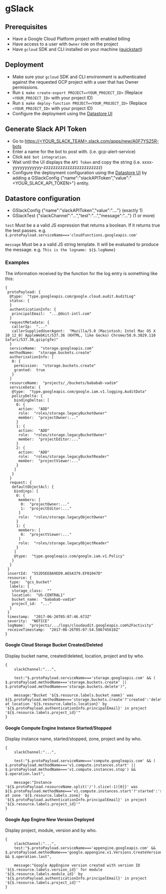 # gSlack

## Prerequisites
- Have a Google Cloud Platform project with enabled billing
- Have access to a user with `Owner` role on the project
- Have `gcloud` SDK and CLI installed on your machine ([quickstart](https://cloud.google.com/sdk/docs/quickstarts))

## Deployment
- Make sure your `gcloud` SDK and CLI environment is authenticated against the requested GCP project with a user that has Owner permissions.
- Run `$ make create-export PROJECT=<YOUR_PROJECT_ID>` (Replace `<YOUR_PROJECT_ID>` with your project ID)
- Run `$ make deploy-function PROJECT=<YOUR_PROJECT_ID>` (Replace `<YOUR_PROJECT_ID>` with your project ID)
- Configure the deployment using the [Datastore UI](https://console.cloud.google.com/datastore)

## Generate Slack API Token
- Go to [https://<YOUR_SLACK_TEAM>.slack.com/apps/new/A0F7YS25R-bots]()
- Enter a name for the bot to post with. (i.e. gcp-alert-service)
- Click `Add bot integration`.
- Wait until the UI displays the `API Token` and copy the string (i.e. xxxx-yyyyyyyyyyyy-zzzzzzzzzzzzzzzzzzzzzzzz)
- Configure the deployment configuration using the [Datastore UI](https://console.cloud.google.com/datastore) by adding a GSlackConfig {"name":"slackAPIToken","value":"<YOUR_SLACK_API_TOKEN>"} entity.
## Datastore configuration

- GSlackConfig {"name":"slackAPIToken","value":"...."} (exactly 1)
- GSlackTest {"slackChannel":"...","test":"...","message":"..."} (1 or more)

`test` Must be a a valid JS expression that returns a boolean. If it returns true the test passes. e.g. `$.protoPayload.serviceName==='cloudfunctions.googleapis.com'`

`message` Must be a a valid JS string template. It will be evaluated to produce the message. e.g. `This is the logname: ${$.logName}`

### Examples

The information received by the function for the log entry is something like this:
```
{
 protoPayload: {
  @type:  "type.googleapis.com/google.cloud.audit.AuditLog"    
  status: {
  }
  authenticationInfo: {
   principalEmail:  "...@doit-intl.com"     
  }
  requestMetadata: {
   callerIp:  "..."     
   callerSuppliedUserAgent:  "Mozilla/5.0 (Macintosh; Intel Mac OS X 10_12_0) AppleWebKit/537.36 (KHTML, like Gecko) Chrome/58.0.3029.110 Safari/537.36,gzip(gfe)"     
  }
  serviceName:  "storage.googleapis.com"    
  methodName:  "storage.buckets.create"    
  authorizationInfo: [
   0: {
    permission:  "storage.buckets.create"      
    granted:  true      
   }
  ]
  resourceName:  "projects/_/buckets/bababab-vadim"    
  serviceData: {
   @type:  "type.googleapis.com/google.iam.v1.logging.AuditData"     
   policyDelta: {
    bindingDeltas: [
     0: {
      action:  "ADD"        
      role:  "roles/storage.legacyBucketOwner"        
      member:  "projectOwner:..."        
     }
     1: {
      action:  "ADD"        
      role:  "roles/storage.legacyBucketOwner"        
      member:  "projectEditor:..."        
     }
     2: {
      action:  "ADD"        
      role:  "roles/storage.legacyBucketReader"        
      member:  "projectViewer:..."        
     }
    ]
   }
  }
  request: {
   defaultObjectAcl: {
    bindings: [
     0: {
      members: [
       0:  "projectOwner:..."         
       1:  "projectEditor:..."         
      ]
      role:  "roles/storage.legacyObjectOwner"        
     }
     1: {
      members: [
       0:  "projectViewer:..."         
      ]
      role:  "roles/storage.legacyObjectReader"        
     }
    ]
    @type:  "type.googleapis.com/google.iam.v1.Policy"      
   }
  }
 }
 insertId:  "552D5EE8A9ED9.A65A379.EF01047D"   
 resource: {
  type:  "gcs_bucket"    
  labels: {
   storage_class:  ""     
   location:  "US-CENTRAL1"     
   bucket_name:  "bababab-vadim"     
   project_id:  "..."     
  }
 }
 timestamp:  "2017-06-26T05:07:46.673Z"   
 severity:  "NOTICE"   
 logName:  "projects/.../logs/cloudaudit.googleapis.com%2Factivity"   
 receiveTimestamp:  "2017-06-26T05:07:54.586745618Z"   
}
```
#### Google Cloud Storage Bucket Created/Deleted
Display bucket name, created/deleted, location, project and by who.
```
{
    slackChannel:"...",

    test:"$.protoPayload.serviceName==='storage.googleapis.com' && ( $.protoPayload.methodName==='storage.buckets.create' || $.protoPayload.methodName==='storage.buckets.delete')",
    
    message:"Bucket '${$.resource.labels.bucket_name}' was ${$.protoPayload.methodName==='storage.buckets.create'?'created':'deleted'} at location '${$.resource.labels.location}' by '${$.protoPayload.authenticationInfo.principalEmail}' in project '${$.resource.labels.project_id}'"
}
```

#### Google Compute Engine Instance Started/Stopped
Display instance name, started/stopped, zone, project and by who.
```
{
    slackChannel:"...",
    
    test:"$.protoPayload.serviceName==='compute.googleapis.com' && ( $.protoPayload.methodName==='v1.compute.instances.start' || $.protoPayload.methodName==='v1.compute.instances.stop') && $.operation.last",
    
    message:"Instance '${$.protoPayload.resourceName.split('/').slice(-1)[0]}' was ${$.protoPayload.methodName==='v1.compute.instances.start'?'started':'stopped'} at zone '${$.resource.labels.zone}' by '${$.protoPayload.authenticationInfo.principalEmail}' in project '${$.resource.labels.project_id}'"
}
```

#### Google App Engine New Version Deployed
Display project, module, version and by who.
```
{
    slackChannel:"...",
    test:"$.protoPayload.serviceName==='appengine.googleapis.com' && $.protoPayload.methodName==='google.appengine.v1.Versions.CreateVersion' && $.operation.last",
    
    message:"Google AppEngine version created with version ID '${$.resource.labels.version_id}' for module '${$.resource.labels.module_id}' by '${$.protoPayload.authenticationInfo.principalEmail}' in project '${$.resource.labels.project_id}'"
}
```
